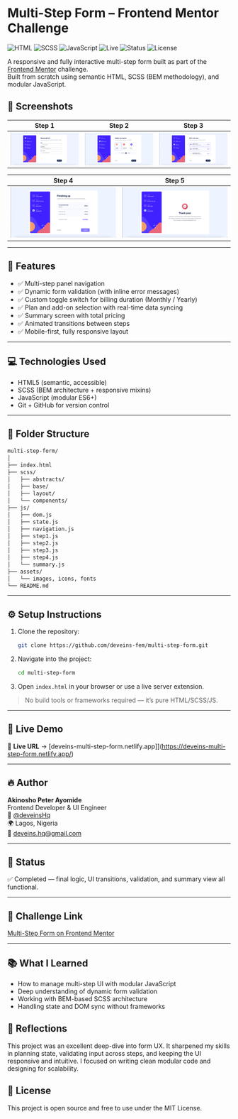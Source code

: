# Multi-Step Form – Frontend Mentor Challenge

![HTML](https://img.shields.io/badge/HTML5-E34F26?logo=html5&logoColor=white)
![SCSS](https://img.shields.io/badge/SCSS-CC6699?logo=sass&logoColor=white)
![JavaScript](https://img.shields.io/badge/JavaScript-F7DF1E?logo=javascript&logoColor=black)
![Live](https://img.shields.io/badge/Live-Demo-blue?logo=githubpages&logoColor=white)
![Status](https://img.shields.io/badge/Status-Completed-brightgreen)
![License](https://img.shields.io/badge/License-MIT-green.svg)

A responsive and fully interactive multi-step form built as part of the [Frontend Mentor](https://www.frontendmentor.io/challenges/multistep-form-YVAnSdqQBJ) challenge.  
Built from scratch using semantic HTML, SCSS (BEM methodology), and modular JavaScript.


## 📸 Screenshots

| Step 1 | Step 2 | Step 3 |
|--------|--------|--------|
| ![Step 1](./assets/screenshots/step1.png) | ![Step 2](./assets/screenshots/step2.png) | ![Step 3](./assets/screenshots/step3.png) |

| Step 4 | Step 5 |
|--------|--------|
| ![Step 4](./assets/screenshots/step4.png) | ![Step 5](./assets/screenshots/step5.png) |

---

## 🧠 Features

- ✅ Multi-step panel navigation
- ✅ Dynamic form validation (with inline error messages)
- ✅ Custom toggle switch for billing duration (Monthly / Yearly)
- ✅ Plan and add-on selection with real-time data syncing
- ✅ Summary screen with total pricing
- ✅ Animated transitions between steps
- ✅ Mobile-first, fully responsive layout

---

## 💻 Technologies Used

- HTML5 (semantic, accessible)
- SCSS (BEM architecture + responsive mixins)
- JavaScript (modular ES6+)
- Git + GitHub for version control

---

## 📁 Folder Structure

```
multi-step-form/
│
├── index.html
├── scss/
│   ├── abstracts/
│   ├── base/
│   ├── layout/
│   └── components/
├── js/
│   ├── dom.js
│   ├── state.js
│   ├── navigation.js
│   ├── step1.js
│   ├── step2.js
│   ├── step3.js
│   ├── step4.js
│   └── summary.js
├── assets/
│   └── images, icons, fonts
└── README.md
```

---

## ⚙️ Setup Instructions

1. Clone the repository:
   ```bash
   git clone https://github.com/deveins-fem/multi-step-form.git
   ```

2. Navigate into the project:
   ```bash
   cd multi-step-form
   ```

3. Open `index.html` in your browser or use a live server extension.

> No build tools or frameworks required — it’s pure HTML/SCSS/JS.

---

## 🚀 Live Demo

🔗 **Live URL** → [deveins-multi-step-form.netlify.app]](https://deveins-multi-step-form.netlify.app/)

---

## 🔥 Author

**Akinosho Peter Ayomide**  
Frontend Developer & UI Engineer  
📛 [@deveinsHq](https://twitter.com/deveinsHq)  
🌍 Lagos, Nigeria  
📧 deveins.hq@gmail.com

---

## 🏁 Status

✅ Completed — final logic, UI transitions, validation, and summary view all functional.

---

## 🧪 Challenge Link

[Multi-Step Form on Frontend Mentor](https://www.frontendmentor.io/challenges/multistep-form-YVAnSdqQBJ)

---

## 📚 What I Learned

- How to manage multi-step UI with modular JavaScript
- Deep understanding of dynamic form validation
- Working with BEM-based SCSS architecture
- Handling state and DOM sync without frameworks

## 🧠 Reflections

This project was an excellent deep-dive into form UX. It sharpened my skills in planning state, validating input across steps, and keeping the UI responsive and intuitive. I focused on writing clean modular code and designing for scalability.

## 📌 License

This project is open source and free to use under the MIT License.
